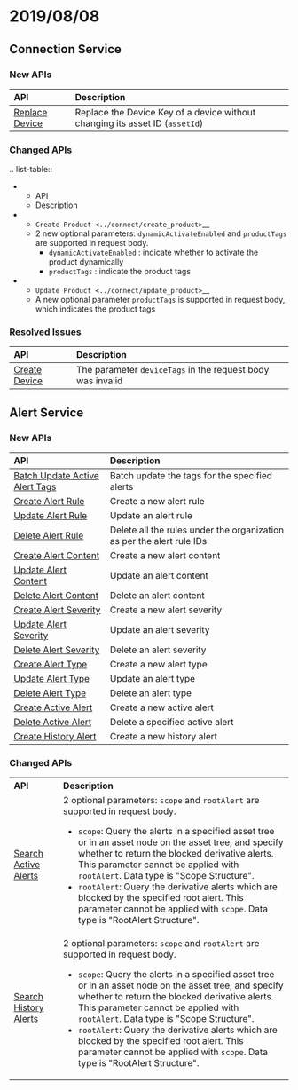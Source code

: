 # 2019/08/08


## Connection Service

### New APIs

| API                          | Description    |
|:---------------------------------|:---------|
| [Replace Device](../connect/replace_device.html) | Replace the Device Key of a device without changing its asset ID (`assetId`) |

### Changed APIs

.. list-table::
   
   * - API
     - Description
   * - `Create Product <../connect/create_product>`__
     - 2 new optional parameters: ``dynamicActivateEnabled`` and ``productTags`` are supported in request body.
       + ``dynamicActivateEnabled`` : indicate whether to activate the product dynamically
       + ``productTags`` : indicate the product tags
   * - `Update Product <../connect/update_product>`__
     - A new optional parameter <code>productTags</code> is supported in request body, which indicates the product tags

### Resolved Issues


| API                        | Description        |
|:-------------------------------|:-------------------------|
| [Create Device](../connect/create_device.html) | The parameter `deviceTags` in the request body was invalid |


## Alert Service

### New APIs

| API     | Description           |
|:--------------|:---------------------|
|[Batch Update Active Alert Tags](../event/batch_update_active_alert_tags.html)| Batch update the tags for the specified alerts |
|[Create Alert Rule](../event/create_alert_rule.html)   |  Create a new alert rule|
|[Update Alert Rule](../event/update_alert_rule.html)        |   Update an alert rule     |
|[Delete Alert Rule](../event/delete_alert_rule.html)    |  Delete all the rules under the organization as per the alert rule IDs      |
|   [Create Alert Content](../event/create_alert_content.html)     |   Create a new alert content   |
|  [Update Alert Content](../event/update_alert_content.html)      |    Update an alert content         |
|     [Delete Alert Content](../event/delete_alert_content.html)   |    Delete an alert content        |
|    [Create Alert Severity](../event/create_alert_severity.html)    | Create a new alert severity  |
|  [Update Alert Severity](../event/update_alert_severity.html)      |  Update an alert severity       |
|     [Delete Alert Severity](../event/delete_alert_severity.html)   |   Delete an alert severity     |
|  [Create Alert Type](create_alert_type.html)      | Create a new alert type |
|  [Update Alert Type](../event/update_alert_type.html)      |   Update an alert type      |
|  [Delete Alert Type](../event/delete_alert_type.html)      |  Delete an alert type |
|  [Create Active Alert](../event/create_active_alert.html)      | Create a new active alert |
|   [Delete Active Alert](../event/delete_active_alert.html)     |Delete a specified active alert      |
|   [Create History Alert](../event/create_history_alert.html) |  Create a new history alert  |


### Changed APIs


<table>
            <tr align="left">
                <th>API</th>
				<th>Description</th>
            </tr>
            <tr>
                <td><a href="../event/search_active_alerts.html">Search Active Alerts</a></td>
				<td>2 optional parameters: <code>scope</code> and <code>rootAlert</code> are supported in request body.
				<ul>
				<li><code>scope</code>: Query the alerts in a specified asset tree or in an asset node on the asset tree, and specify whether to return the blocked derivative alerts. This parameter cannot be applied with <code>rootAlert</code>. Data type is "Scope Structure".</li>
            	<li><code>rootAlert</code>: Query the derivative alerts which are blocked by the specified root alert. This parameter cannot be applied with <code>scope</code>. Data type is "RootAlert Structure".</li>
				</ul>
            </td>
            </tr>
            <tr>
                <td><a href="../event/search_history_alerts.html">Search History Alerts</a></td>
				<td>2 optional parameters: <code>scope</code> and <code>rootAlert</code> are supported in request body.
				<ul>
				<li><code>scope</code>: Query the alerts in a specified asset tree or in an asset node on the asset tree, and specify whether to return the blocked derivative alerts. This parameter cannot be applied with <code>rootAlert</code>. Data type is "Scope Structure".</li>
            	<li><code>rootAlert</code>: Query the derivative alerts which are blocked by the specified root alert. This parameter cannot be applied with <code>scope</code>. Data type is "RootAlert Structure".</li>
				</ul>
            </td>
            </tr>
            
</table>
